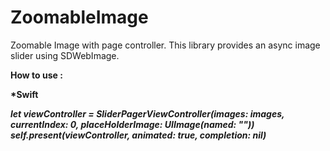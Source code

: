 # ZoomableImage
Zoomable Image with page controller.
This library provides an async image slider using SDWebImage.

<b>How to use :

<b>*Swift

<i>let viewController = SliderPagerViewController(images: images, currentIndex: 0, placeHolderImage: UIImage(named: ""))
self.present(viewController, animated: true, completion: nil)</i>

